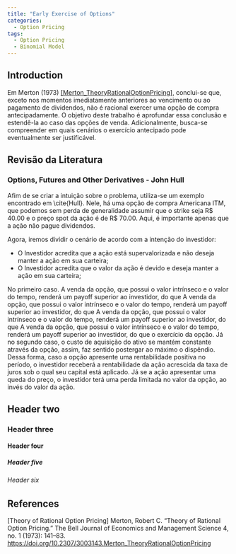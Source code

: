 ```yaml
---
title: "Early Exercise of Options"
categories:
  - Option Pricing
tags:
  - Option Pricing
  - Binomial Model
---
```


## Introduction

Em Merton (1973) [[Merton_TheoryRationalOptionPricing]](#1), conclui-se que, exceto nos momentos imediatamente anteriores ao vencimento ou ao pagamento de dividendos, não é racional exercer uma opção de compra antecipadamente.
O objetivo deste trabalho é aprofundar essa conclusão e estendê-la ao caso das opções de venda. Adicionalmente, busca-se compreender em quais cenários o exercício antecipado pode eventualmente ser justificável.

## Revisão da Literatura

### Options, Futures and Other Derivatives - John Hull 

Afim de se criar a intuição sobre o problema, utiliza-se um exemplo encontrado em \cite{Hull}. Nele, há uma opção de compra Americana ITM, que podemos sem perda de generalidade assumir que o strike seja R\$ 40.00 e o preço spot da ação é de R\$ 70.00. Aqui,
é importante apenas que a ação não pague dividendos.

Agora, iremos dividir o cenário de acordo com a intenção do investidor:

- O Investidor acredita que a ação está supervalorizada e não deseja manter a ação em sua carteira;
- O Investidor acredita que o valor da ação é devido e deseja manter a ação em sua carteira;

No primeiro caso. A venda da opção, que possui o valor intrínseco e o valor do tempo, renderá um payoff superior ao investidor, do que  A venda da opção, que possui o valor intrínseco e o valor do tempo, renderá um payoff superior ao investidor, do que  A venda da opção, que possui o valor intrínseco e o valor do tempo, renderá um payoff superior ao investidor, do que  A venda da opção, que possui o valor intrínseco e o valor do tempo, renderá um payoff superior ao investidor, do que 
o exercício da opção.
Já no segundo caso, o custo de aquisição do ativo se mantém constante através da opção, assim, faz sentido postergar ao máximo o dispêndio. Dessa forma, caso a opção apresente uma rentabilidade positiva no período, o
investidor receberá a rentabilidade da ação acrescida da taxa de juros sob o qual seu capital está aplicado. Já se a ação apresentar uma queda do preço, o investidor terá uma perda limitada no valor da opção, ao invés do valor da ação.


## Header two

### Header three

#### Header four

##### Header five

###### Header six

## References
<a id="1">[Theory of Rational Option Pricing]</a> 
Merton, Robert C. “Theory of Rational Option Pricing.”
The Bell Journal of Economics and Management Science 4, no. 1 (1973): 141–83.
https://doi.org/10.2307/3003143.Merton_TheoryRationalOptionPricing
